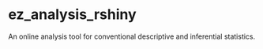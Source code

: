 # ez_analysis_rshiny
An online analysis tool for conventional descriptive and inferential statistics.
